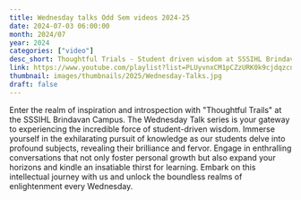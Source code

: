 ```yaml
---
title: Wednesday talks Odd Sem videos 2024-25
date: 2024-07-03 06:00:00
month: 2024/07
year: 2024
categories: ["video"]
desc_short: Thoughtful Trials - Student driven wisdom at SSSIHL Brindavan Campus
link: https://www.youtube.com/playlist?list=PLUyvnxCM1pCZzURK0k9cjdqzcnoMTkJJF
thumbnail: images/thumbnails/2025/Wednesday-Talks.jpg
draft: false
---
```


 Enter the realm of inspiration and introspection with "Thoughtful Trails" at the SSSIHL Brindavan Campus. The Wednesday Talk series is your gateway to experiencing the incredible force of student-driven wisdom. Immerse yourself in the exhilarating pursuit of knowledge as our students delve into profound subjects, revealing their brilliance and fervor. Engage in enthralling conversations that not only foster personal growth but also expand your horizons and kindle an insatiable thirst for learning. Embark on this intellectual journey with us and unlock the boundless realms of enlightenment every Wednesday.